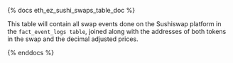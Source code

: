 {% docs eth_ez_sushi_swaps_table_doc %}

This table will contain all swap events done on the Sushiswap platform in the ```fact_event_logs table```, joined along with the addresses of both tokens in the swap and the decimal adjusted prices.

{% enddocs %}